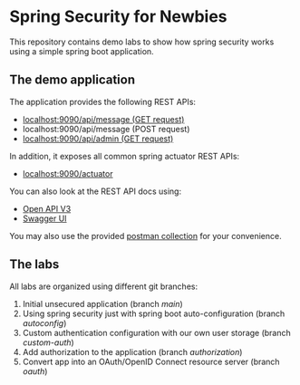 # Spring Security for Newbies

This repository contains demo labs to show how spring security works using a simple spring boot application.

## The demo application

The application provides the following REST APIs:

* [localhost:9090/api/message (GET request)](http://localhost:9090/api/message)
* localhost:9090/api/message (POST request)
* [localhost:9090/api/admin (GET request)](http://localhost:9090/api/admin)

In addition, it exposes all common spring actuator REST APIs:

* [localhost:9090/actuator](http://localhost:9090/actuator)

You can also look at the REST API docs using:

* [Open API V3](http://localhost:9090/v3/api-docs)
* [Swagger UI](http://localhost:9090/swagger-ui.html)

You may also use the provided [postman collection](https://raw.githubusercontent.com/andifalk/spring-security-for-newbies/main/Spring%20Security%20For%20Newbies.postman_collection.json) for your convenience.

## The labs

All labs are organized using different git branches:

1. Initial unsecured application (branch _main_)
2. Using spring security just with spring boot auto-configuration (branch _autoconfig_)
3. Custom authentication configuration with our own user storage (branch _custom-auth_) 
4. Add authorization to the application (branch _authorization_)
5. Convert app into an OAuth/OpenID Connect resource server (branch _oauth_)
